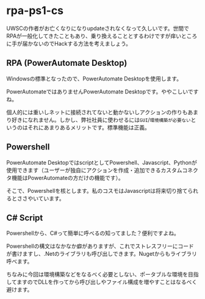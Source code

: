 # rpa-ps1-cs

UWSCの作者がお亡くなりになりupdateされなくなって久しいです。世間でRPAが一般化してきたこともあり、乗り換えることとするわけですが痒いところに手が届かないのでHackする方法を考えましょう。

## RPA (PowerAutomate Desktop)

Windowsの標準となったので、PowerAutomate Desktopを使用します。

PowerAutomateではありませんPowerAutomate Desktopです。ややこしいですね。

個人的には重いしネットに接続されてないと動かないしアクションの作りもあまり好きになれません。しかし、弊社社員に使わせるには```GUI```/```環境構築が必要ない```というのはそれにあまりあるメリットです。標準機能は正義。

## Powershell

PowerAutomate DesktopではscriptとしてPowershell、Javascript、Pythonが使用できます（ユーザーが独自にアクションを作成・追加できるカスタムコネクタ機能はPowerAutomateの方だけの機能です）。

そこで、Powershellを核とします。私のコスモはJavascriptは将来切り捨てられるとささやいています。

## C# Script

Powershellから、C#って簡単に呼べるの知ってました？便利ですよね。

Powershellの構文はなかなか癖がありますが、これでストレスフリーにコードが書けますし、.Netのライブラリも呼び出しできます。Nugetからもライブラリ呼べます。

ちなみに今回は環境構築などをなるべく必要としない、ポータブルな環境を目指してますのでDLLを作ってから呼び出しやファイル構成を増やすことはなるべく避けます。
